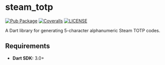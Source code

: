 # steam_totp

[![Pub Package](https://img.shields.io/pub/v/steam_totp?style=for-the-badge)](https://pub.dev/packages/steam_totp)
[![Coveralls](https://img.shields.io/coverallsCoverage/github/elliotwutingfeng/steam_totp?logo=coveralls&style=for-the-badge)](https://coveralls.io/github/elliotwutingfeng/steam_totp?branch=main)
[![LICENSE](https://img.shields.io/badge/LICENSE-MIT-GREEN?style=for-the-badge)](LICENSE)

A Dart library for generating 5-character alphanumeric Steam TOTP codes.

## Requirements

- **Dart SDK:** 3.0+
